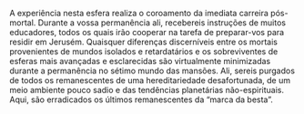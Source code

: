 ﻿A experiência nesta esfera realiza o coroamento da imediata carreira pós-mortal. Durante a vossa permanência ali, recebereis instruções de muitos educadores, todos os quais irão cooperar na tarefa de preparar-vos para residir em Jerusém. Quaisquer diferenças discerníveis entre os mortais provenientes de mundos isolados e retardatários e os sobreviventes de esferas mais avançadas e esclarecidas são virtualmente minimizadas durante a permanência no sétimo mundo das mansões. Ali, sereis purgados de todos os remanescentes de uma hereditariedade desafortunada, de um meio ambiente pouco sadio e das tendências planetárias não-espirituais. Aqui, são erradicados os últimos remanescentes da “marca da besta”.